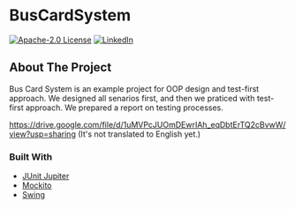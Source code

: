 # BusCardSystem

[![Apache-2.0 License][license-shield]][license-url]
[![LinkedIn][linkedin-shield]][linkedin-url]

<!-- ABOUT THE PROJECT -->
## About The Project

Bus Card System is an example project for OOP design and test-first approach. We designed all senarios first, and then we praticed with test-first approach.
We prepared a report on testing processes.

https://drive.google.com/file/d/1uMVPcJUOmDEwrIAh_eqDbtErTQ2cBvwW/view?usp=sharing (It's not translated to English yet.)

### Built With

* [JUnit Jupiter](https://junit.org/junit5/docs/5.0.1/api/org/junit/jupiter/api/package-summary.html)
* [Mockito](https://site.mockito.org)
* [Swing](https://docs.oracle.com/javase/7/docs/api/javax/swing/package-summary.html)

[linkedin-shield]: https://img.shields.io/static/v1?label=LINKEDIN&message=BKB&color=<COLOR>
[linkedin-url]: https://www.linkedin.com/in/bar%C4%B1%C5%9F-kaan-bayram-121850101
[license-shield]: https://img.shields.io/static/v1?label=LICENCE&message=Apache-2.0&color=<COLOR>
[license-url]: https://github.com/bariskbayram/hibernate-jpa-example/blob/master/LICENSE
